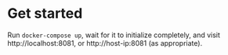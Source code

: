 # Get started
Run `docker-compose up`, wait for it to initialize completely, and visit  http://localhost:8081, or http://host-ip:8081 (as appropriate).